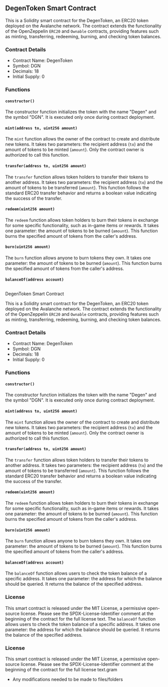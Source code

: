 
## DegenToken Smart Contract

This is a Solidity smart contract for the DegenToken, an ERC20 token deployed on the Avalanche network. The contract extends the functionality of the OpenZeppelin `ERC20` and `Ownable` contracts, providing features such as minting, transferring, redeeming, burning, and checking token balances.

### Contract Details

-   Contract Name: DegenToken
-   Symbol: DGN
-   Decimals: 18
-   Initial Supply: 0

### Functions

#### `constructor()`

The constructor function initializes the token with the name "Degen" and the symbol "DGN". It is executed only once during contract deployment.

#### `mint(address to, uint256 amount)`

The `mint` function allows the owner of the contract to create and distribute new tokens. It takes two parameters: the recipient address (`to`) and the amount of tokens to be minted (`amount`). Only the contract owner is authorized to call this function.

#### `transfer(address to, uint256 amount)`

The `transfer` function allows token holders to transfer their tokens to another address. It takes two parameters: the recipient address (`to`) and the amount of tokens to be transferred (`amount`). This function follows the standard ERC20 transfer behavior and returns a boolean value indicating the success of the transfer.

#### `redeem(uint256 amount)`

The `redeem` function allows token holders to burn their tokens in exchange for some specific functionality, such as in-game items or rewards. It takes one parameter: the amount of tokens to be burned (`amount`). This function burns the specified amount of tokens from the caller's address.

#### `burn(uint256 amount)`

The `burn` function allows anyone to burn tokens they own. It takes one parameter: the amount of tokens to be burned (`amount`). This function burns the specified amount of tokens from the caller's address.

#### `balanceOf(address account)`

##   
DegenToken Smart Contract

This is a Solidity smart contract for the DegenToken, an ERC20 token deployed on the Avalanche network. The contract extends the functionality of the OpenZeppelin `ERC20` and `Ownable` contracts, providing features such as minting, transferring, redeeming, burning, and checking token balances.

### Contract Details

-   Contract Name: DegenToken
-   Symbol: DGN
-   Decimals: 18
-   Initial Supply: 0

### Functions

#### `constructor()`

The constructor function initializes the token with the name "Degen" and the symbol "DGN". It is executed only once during contract deployment.

#### `mint(address to, uint256 amount)`

The `mint` function allows the owner of the contract to create and distribute new tokens. It takes two parameters: the recipient address (`to`) and the amount of tokens to be minted (`amount`). Only the contract owner is authorized to call this function.

#### `transfer(address to, uint256 amount)`

The `transfer` function allows token holders to transfer their tokens to another address. It takes two parameters: the recipient address (`to`) and the amount of tokens to be transferred (`amount`). This function follows the standard ERC20 transfer behavior and returns a boolean value indicating the success of the transfer.

#### `redeem(uint256 amount)`

The `redeem` function allows token holders to burn their tokens in exchange for some specific functionality, such as in-game items or rewards. It takes one parameter: the amount of tokens to be burned (`amount`). This function burns the specified amount of tokens from the caller's address.

#### `burn(uint256 amount)`

The `burn` function allows anyone to burn tokens they own. It takes one parameter: the amount of tokens to be burned (`amount`). This function burns the specified amount of tokens from the caller's address.

#### `balanceOf(address account)`

The `balanceOf` function allows users to check the token balance of a specific address. It takes one parameter: the address for which the balance should be queried. It returns the balance of the specified address.

### License

This smart contract is released under the MIT License, a permissive open-source license. Please see the SPDX-License-Identifier comment at the beginning of the contract for the full license text.
The `balanceOf` function allows users to check the token balance of a specific address. It takes one parameter: the address for which the balance should be queried. It returns the balance of the specified address.

### License

This smart contract is released under the MIT License, a permissive open-source license. Please see the SPDX-License-Identifier comment at the beginning of the contract for the full license text.gram
* Any modifications needed to be made to files/folders

